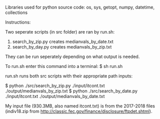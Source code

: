 Libraries used for python source code:
os, sys, getopt, numpy, datetime, collections

Instructions:

Two seperate scripts (in src folder) are ran by run.sh:
1) search_by_zip.py creates medianvals_by_date.txt
2) search_by_day.py creates medianvals_by_zip.txt

They can be run seperately depending on what output is needed. 

To run.sh enter this command into a terminal:
$ sh run.sh  

run.sh runs both src scripts with their appropriate path inputs:

$ python ./src/search_by_zip.py ./input/itcont.txt ./output/medianvals_by_zip.txt 
$ python ./src/search_by_date.py ./input/itcont.txt ./output/medianvals_by_date.txt

My input file (930.3MB, also named itcont.txt) is from the 2017-2018 files (indiv18.zip from http://classic.fec.gov/finance/disclosure/ftpdet.shtml).

